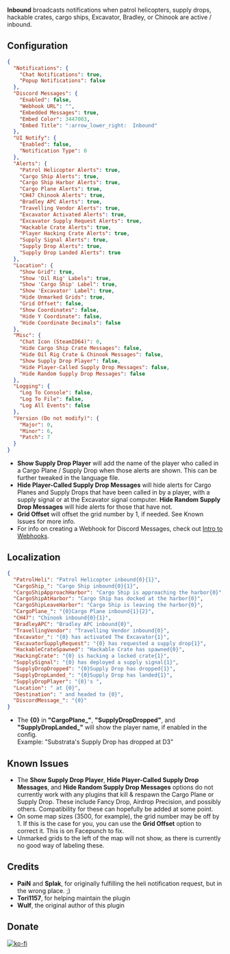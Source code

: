 **Inbound** broadcasts notifications when patrol helicopters, supply drops, hackable crates, cargo ships, Excavator, Bradley, or Chinook are active / inbound.

## Configuration

```json
{
  "Notifications": {
    "Chat Notifications": true,
    "Popup Notifications": false
  },
  "Discord Messages": {
    "Enabled": false,
    "Webhook URL": "",
    "Embedded Messages": true,
    "Embed Color": 3447003,
    "Embed Title": ":arrow_lower_right:  Inbound"
  },
  "UI Notify": {
    "Enabled": false,
    "Notification Type": 0
  },
  "Alerts": {
    "Patrol Helicopter Alerts": true,
    "Cargo Ship Alerts": true,
    "Cargo Ship Harbor Alerts": true,
    "Cargo Plane Alerts": true,
    "CH47 Chinook Alerts": true,
    "Bradley APC Alerts": true,
    "Travelling Vendor Alerts": true,
    "Excavator Activated Alerts": true,
    "Excavator Supply Request Alerts": true,
    "Hackable Crate Alerts": true,
    "Player Hacking Crate Alerts": true,
    "Supply Signal Alerts": true,
    "Supply Drop Alerts": true,
    "Supply Drop Landed Alerts": true
  },
  "Location": {
    "Show Grid": true,
    "Show 'Oil Rig' Labels": true,
    "Show 'Cargo Ship' Label": true,
    "Show 'Excavator' Label": true,
    "Hide Unmarked Grids": true,
    "Grid Offset": false,
    "Show Coordinates": false,
    "Hide Y Coordinate": false,
    "Hide Coordinate Decimals": false
  },
  "Misc": {
    "Chat Icon (SteamID64)": 0,
    "Hide Cargo Ship Crate Messages": false,
    "Hide Oil Rig Crate & Chinook Messages": false,
    "Show Supply Drop Player": false,
    "Hide Player-Called Supply Drop Messages": false,
    "Hide Random Supply Drop Messages": false
  },
  "Logging": {
    "Log To Console": false,
    "Log To File": false,
    "Log All Events": false
  },
  "Version (Do not modify)": {
    "Major": 0,
    "Minor": 6,
    "Patch": 7
  }
}
```

- **Show Supply Drop Player** will add the name of the player who called in a Cargo Plane / Supply Drop when those alerts are shown. This can be further tweaked in the language file.
- **Hide Player-Called Supply Drop Messages** will hide alerts for Cargo Planes and Supply Drops that have been called in by a player, with a supply signal or at the Excavator signal computer. **Hide Random Supply Drop Messages** will hide alerts for those that have not.
- **Grid Offset** will offset the grid number by 1, if needed. See Known Issues for more info.
- For info on creating a Webhook for Discord Messages, check out [Intro to Webhooks](https://support.discord.com/hc/en-us/articles/228383668-Intro-to-Webhooks).

## Localization

```json
{
  "PatrolHeli": "Patrol Helicopter inbound{0}{1}",
  "CargoShip_": "Cargo Ship inbound{0}{1}",
  "CargoShipApproachHarbor": "Cargo Ship is approaching the harbor{0}",
  "CargoShipAtHarbor": "Cargo Ship has docked at the harbor{0}",
  "CargoShipLeaveHarbor": "Cargo Ship is leaving the harbor{0}",
  "CargoPlane_": "{0}Cargo Plane inbound{1}{2}",
  "CH47": "Chinook inbound{0}{1}",
  "BradleyAPC": "Bradley APC inbound{0}",
  "TravellingVendor": "Travelling Vendor inbound{0}",
  "Excavator_": "{0} has activated The Excavator{1}",
  "ExcavatorSupplyRequest": "{0} has requested a supply drop{1}",
  "HackableCrateSpawned": "Hackable Crate has spawned{0}",
  "HackingCrate": "{0} is hacking a locked crate{1}",
  "SupplySignal": "{0} has deployed a supply signal{1}",
  "SupplyDropDropped": "{0}Supply Drop has dropped{1}",
  "SupplyDropLanded_": "{0}Supply Drop has landed{1}",
  "SupplyDropPlayer": "{0}'s ",
  "Location": " at {0}",
  "Destination": " and headed to {0}",
  "DiscordMessage_": "{0}"
}
```

- The **{0}** in **"CargoPlane_"**, **"SupplyDropDropped"**, and **"SupplyDropLanded_"** will show the player name, if enabled in the config.<br />Example: "Substrata's Supply Drop has dropped at D3"

## Known Issues

- The **Show Supply Drop Player**, **Hide Player-Called Supply Drop Messages**, and **Hide Random Supply Drop Messages** options do not currently work with any plugins that kill & respawn the Cargo Plane or Supply Drop. These include Fancy Drop, Airdrop Precision, and possibly others. Compatibility for these can hopefully be added at some point.
- On some map sizes (3500, for example), the grid number may be off by 1. If this is the case for you, you can use the **Grid Offset** option to correct it. This is on Facepunch to fix.
- Unmarked grids to the left of the map will not show, as there is currently no good way of labeling these.

## Credits

- **PaiN** and **Splak**, for originally fulfilling the heli notification request, but in the wrong place. ;)
- **Tori1157**, for helping maintain the plugin
- **Wulf**, the original author of this plugin

## Donate

[![ko-fi](https://ko-fi.com/img/githubbutton_sm.svg)](https://ko-fi.com/F1F8826WW)
